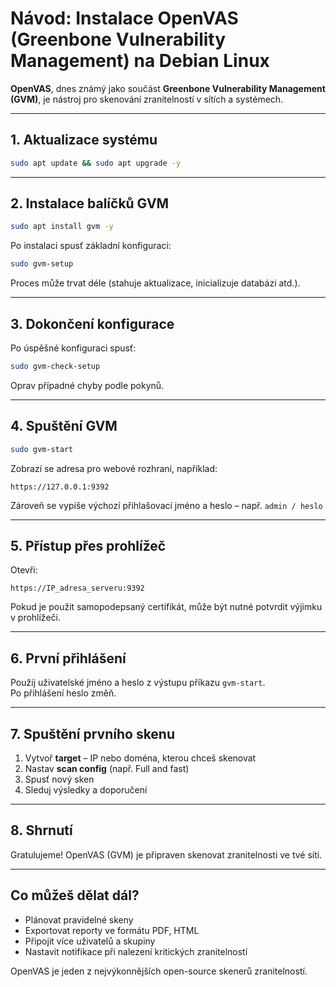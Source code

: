 # Návod: Instalace OpenVAS (Greenbone Vulnerability Management) na Debian Linux

**OpenVAS**, dnes známý jako součást **Greenbone Vulnerability Management (GVM)**, je nástroj pro skenování zranitelností v sítích a systémech.

---

## 1. Aktualizace systému

```bash
sudo apt update && sudo apt upgrade -y
```

---

## 2. Instalace balíčků GVM

```bash
sudo apt install gvm -y
```

Po instalaci spusť základní konfiguraci:

```bash
sudo gvm-setup
```

Proces může trvat déle (stahuje aktualizace, inicializuje databázi atd.).

---

## 3. Dokončení konfigurace

Po úspěšné konfiguraci spusť:

```bash
sudo gvm-check-setup
```

Oprav případné chyby podle pokynů.

---

## 4. Spuštění GVM

```bash
sudo gvm-start
```

Zobrazí se adresa pro webové rozhraní, například:

```
https://127.0.0.1:9392
```

Zároveň se vypíše výchozí přihlašovací jméno a heslo – např. `admin / heslo`

---

## 5. Přístup přes prohlížeč

Otevři:

```
https://IP_adresa_serveru:9392
```

Pokud je použit samopodepsaný certifikát, může být nutné potvrdit výjimku v prohlížeči.

---

## 6. První přihlášení

Použij uživatelské jméno a heslo z výstupu příkazu `gvm-start`.  
Po přihlášení heslo změň.

---

## 7. Spuštění prvního skenu

1. Vytvoř **target** – IP nebo doména, kterou chceš skenovat
2. Nastav **scan config** (např. Full and fast)
3. Spusť nový sken
4. Sleduj výsledky a doporučení

---

## 8. Shrnutí

Gratulujeme! OpenVAS (GVM) je připraven skenovat zranitelnosti ve tvé síti.

---

## Co můžeš dělat dál?

- Plánovat pravidelné skeny
- Exportovat reporty ve formátu PDF, HTML
- Připojit více uživatelů a skupiny
- Nastavit notifikace při nalezení kritických zranitelností

OpenVAS je jeden z nejvýkonnějších open-source skenerů zranitelností.
